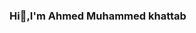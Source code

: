 ### Hi👋,I'm Ahmed Muhammed khattab

<!--
**Ahmedkhattab21/Ahmedkhattab21** is a ✨ _special_ ✨ repository because its `README.md` (this file) appears on your GitHub profile.

 junior flutter developer from Egypt

Here are some ideas to get you started:

🌱 I’m currently Seeking for flutter developer job.

💬 Ask me about Data flutter,firebase ,dart ,Rest Api ,database 

📫 How to reach me Muhmedahmed777@gmail.com

-->
